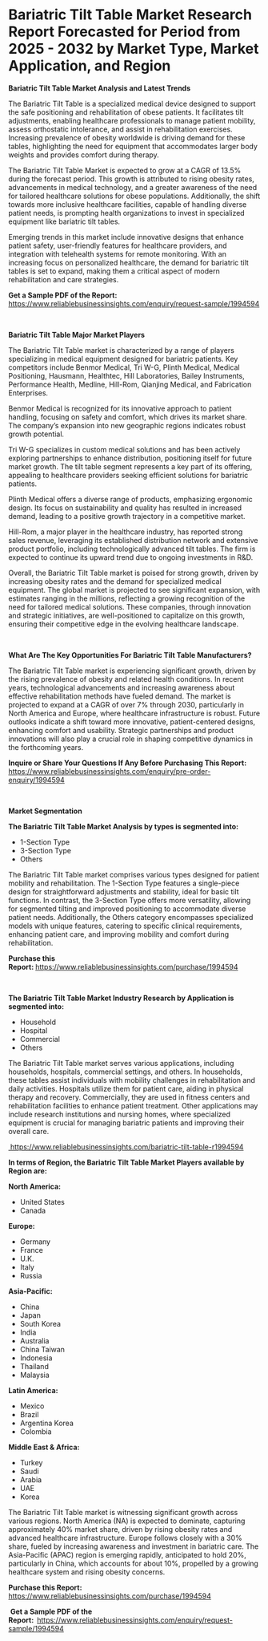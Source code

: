 <p><h1>Bariatric Tilt Table Market Research Report Forecasted for Period from 2025 -  2032 by Market Type, Market Application, and Region</h1></p><p><strong>Bariatric Tilt Table Market Analysis and Latest Trends</strong></p>
<p><p>The Bariatric Tilt Table is a specialized medical device designed to support the safe positioning and rehabilitation of obese patients. It facilitates tilt adjustments, enabling healthcare professionals to manage patient mobility, assess orthostatic intolerance, and assist in rehabilitation exercises. Increasing prevalence of obesity worldwide is driving demand for these tables, highlighting the need for equipment that accommodates larger body weights and provides comfort during therapy.</p><p>The Bariatric Tilt Table Market is expected to grow at a CAGR of 13.5% during the forecast period. This growth is attributed to rising obesity rates, advancements in medical technology, and a greater awareness of the need for tailored healthcare solutions for obese populations. Additionally, the shift towards more inclusive healthcare facilities, capable of handling diverse patient needs, is prompting health organizations to invest in specialized equipment like bariatric tilt tables. </p><p>Emerging trends in this market include innovative designs that enhance patient safety, user-friendly features for healthcare providers, and integration with telehealth systems for remote monitoring. With an increasing focus on personalized healthcare, the demand for bariatric tilt tables is set to expand, making them a critical aspect of modern rehabilitation and care strategies.</p></p>
<p><strong>Get a Sample PDF of the Report:&nbsp;</strong> <a href="https://www.reliablebusinessinsights.com/enquiry/request-sample/1994594?utm_campaign=2315&utm_medium=2&utm_source=Github&utm_content=ia&utm_term=13042025&utm_id=bariatric-tilt-table">https://www.reliablebusinessinsights.com/enquiry/request-sample/1994594</a></p>
<p>&nbsp;</p>
<p><strong>Bariatric Tilt Table Major Market Players</strong></p>
<p><p>The Bariatric Tilt Table market is characterized by a range of players specializing in medical equipment designed for bariatric patients. Key competitors include Benmor Medical, Tri W-G, Plinth Medical, Medical Positioning, Hausmann, Healthtec, Hill Laboratories, Bailey Instruments, Performance Health, Medline, Hill-Rom, Qianjing Medical, and Fabrication Enterprises.</p><p>Benmor Medical is recognized for its innovative approach to patient handling, focusing on safety and comfort, which drives its market share. The company’s expansion into new geographic regions indicates robust growth potential. </p><p>Tri W-G specializes in custom medical solutions and has been actively exploring partnerships to enhance distribution, positioning itself for future market growth. The tilt table segment represents a key part of its offering, appealing to healthcare providers seeking efficient solutions for bariatric patients.</p><p>Plinth Medical offers a diverse range of products, emphasizing ergonomic design. Its focus on sustainability and quality has resulted in increased demand, leading to a positive growth trajectory in a competitive market.</p><p>Hill-Rom, a major player in the healthcare industry, has reported strong sales revenue, leveraging its established distribution network and extensive product portfolio, including technologically advanced tilt tables. The firm is expected to continue its upward trend due to ongoing investments in R&D.</p><p>Overall, the Bariatric Tilt Table market is poised for strong growth, driven by increasing obesity rates and the demand for specialized medical equipment. The global market is projected to see significant expansion, with estimates ranging in the millions, reflecting a growing recognition of the need for tailored medical solutions. These companies, through innovation and strategic initiatives, are well-positioned to capitalize on this growth, ensuring their competitive edge in the evolving healthcare landscape.</p></p>
<p>&nbsp;</p>
<p><strong>What Are The Key Opportunities For Bariatric Tilt Table Manufacturers?</strong></p>
<p><p>The Bariatric Tilt Table market is experiencing significant growth, driven by the rising prevalence of obesity and related health conditions. In recent years, technological advancements and increasing awareness about effective rehabilitation methods have fueled demand. The market is projected to expand at a CAGR of over 7% through 2030, particularly in North America and Europe, where healthcare infrastructure is robust. Future outlooks indicate a shift toward more innovative, patient-centered designs, enhancing comfort and usability. Strategic partnerships and product innovations will also play a crucial role in shaping competitive dynamics in the forthcoming years.</p></p>
<p><strong>Inquire or Share Your Questions If Any Before Purchasing This Report:</strong> <a href="https://www.reliablebusinessinsights.com/enquiry/pre-order-enquiry/1994594?utm_campaign=2315&utm_medium=2&utm_source=Github&utm_content=ia&utm_term=13042025&utm_id=bariatric-tilt-table">https://www.reliablebusinessinsights.com/enquiry/pre-order-enquiry/1994594</a></p>
<p>&nbsp;</p>
<p><strong>Market Segmentation</strong></p>
<p><strong>The Bariatric Tilt Table Market Analysis by types is segmented into:</strong></p>
<p><ul><li>1-Section Type</li><li>3-Section Type</li><li>Others</li></ul></p>
<p><p>The Bariatric Tilt Table market comprises various types designed for patient mobility and rehabilitation. The 1-Section Type features a single-piece design for straightforward adjustments and stability, ideal for basic tilt functions. In contrast, the 3-Section Type offers more versatility, allowing for segmented tilting and improved positioning to accommodate diverse patient needs. Additionally, the Others category encompasses specialized models with unique features, catering to specific clinical requirements, enhancing patient care, and improving mobility and comfort during rehabilitation.</p></p>
<p><strong>Purchase this Report:&nbsp;</strong><a href="https://www.reliablebusinessinsights.com/purchase/1994594?utm_campaign=2315&utm_medium=2&utm_source=Github&utm_content=ia&utm_term=13042025&utm_id=bariatric-tilt-table">https://www.reliablebusinessinsights.com/purchase/1994594</a></p>
<p>&nbsp;</p>
<p><strong>The Bariatric Tilt Table Market Industry Research by Application is segmented into:</strong></p>
<p><ul><li>Household</li><li>Hospital</li><li>Commercial</li><li>Others</li></ul></p>
<p><p>The Bariatric Tilt Table market serves various applications, including households, hospitals, commercial settings, and others. In households, these tables assist individuals with mobility challenges in rehabilitation and daily activities. Hospitals utilize them for patient care, aiding in physical therapy and recovery. Commercially, they are used in fitness centers and rehabilitation facilities to enhance patient treatment. Other applications may include research institutions and nursing homes, where specialized equipment is crucial for managing bariatric patients and improving their overall care.</p></p>
<p><a href="https://www.reliablebusinessinsights.com/bariatric-tilt-table-r1994594?utm_campaign=2315&utm_medium=2&utm_source=Github&utm_content=ia&utm_term=13042025&utm_id=bariatric-tilt-table">&nbsp;https://www.reliablebusinessinsights.com/bariatric-tilt-table-r1994594</a></p>
<p><strong>In terms of Region, the Bariatric Tilt Table Market Players available by Region are:</strong></p>
<p>
    <p> <strong> North America: </strong>
        <ul>
            <li>United States</li>
            <li>Canada</li>
        </ul>
        </p> 
    <p> <strong> Europe: </strong>
        <ul>
            <li>Germany</li>
            <li>France</li>
            <li>U.K.</li>
            <li>Italy</li>
            <li>Russia</li>
        </ul>
        </p> 
    <p> <strong> Asia-Pacific: </strong>
        <ul>
            <li>China</li>
            <li>Japan</li>
            <li>South Korea</li>
            <li>India</li>
            <li>Australia</li>
            <li>China Taiwan</li>
            <li>Indonesia</li>
            <li>Thailand</li>
            <li>Malaysia</li>
        </ul>
        </p> 
    <p> <strong> Latin America: </strong>
        <ul>
            <li>Mexico</li>
            <li>Brazil</li>
            <li>Argentina Korea</li>
            <li>Colombia</li>
        </ul>
        </p> 
    <p> <strong> Middle East & Africa: </strong>
        <ul>
            <li>Turkey</li>
            <li>Saudi</li>
            <li>Arabia</li>
            <li>UAE</li>
            <li>Korea</li>
        </ul>
    </p>
    </p>
<p><p>The Bariatric Tilt Table market is witnessing significant growth across various regions. North America (NA) is expected to dominate, capturing approximately 40% market share, driven by rising obesity rates and advanced healthcare infrastructure. Europe follows closely with a 30% share, fueled by increasing awareness and investment in bariatric care. The Asia-Pacific (APAC) region is emerging rapidly, anticipated to hold 20%, particularly in China, which accounts for about 10%, propelled by a growing healthcare system and rising obesity concerns.</p></p>
<p><strong>Purchase this Report: </strong><a href="https://www.reliablebusinessinsights.com/purchase/1994594?utm_campaign=2315&utm_medium=2&utm_source=Github&utm_content=ia&utm_term=13042025&utm_id=bariatric-tilt-table">https://www.reliablebusinessinsights.com/purchase/1994594</a></p>
<p>&nbsp;<strong>Get a Sample PDF of the Report:&nbsp;&nbsp;</strong><a href="https://www.reliablebusinessinsights.com/enquiry/request-sample/1994594?utm_campaign=2315&utm_medium=2&utm_source=Github&utm_content=ia&utm_term=13042025&utm_id=bariatric-tilt-table">https://www.reliablebusinessinsights.com/enquiry/request-sample/1994594</a></p>
<p><strong></strong></p>
<p><p></p><p></p><p></p></p>